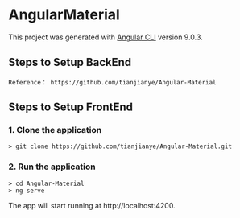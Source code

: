 # AngularMaterial

This project was generated with [Angular CLI](https://github.com/angular/angular-cli) version 9.0.3.

## Steps to Setup BackEnd
	
	Reference： https://github.com/tianjianye/Angular-Material

## Steps to Setup FrontEnd

### 1. Clone the application

	> git clone https://github.com/tianjianye/Angular-Material.git

### 2. Run the application

	> cd Angular-Material
	> ng serve
	
The app will start running at http://localhost:4200.
